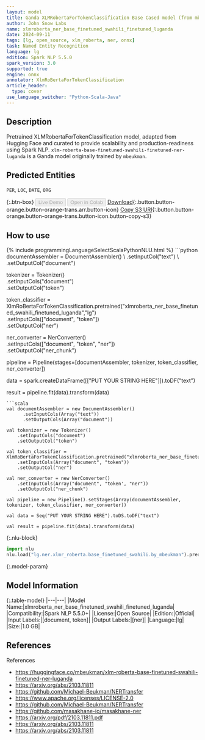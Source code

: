 ```yaml
---
layout: model
title: Ganda XLMRobertaForTokenClassification Base Cased model (from mbeukman)
author: John Snow Labs
name: xlmroberta_ner_base_finetuned_swahili_finetuned_luganda
date: 2024-09-11
tags: [lg, open_source, xlm_roberta, ner, onnx]
task: Named Entity Recognition
language: lg
edition: Spark NLP 5.5.0
spark_version: 3.0
supported: true
engine: onnx
annotator: XlmRoBertaForTokenClassification
article_header:
  type: cover
use_language_switcher: "Python-Scala-Java"
---
```


## Description

Pretrained XLMRobertaForTokenClassification model, adapted from Hugging Face and curated to provide scalability and production-readiness using Spark NLP. `xlm-roberta-base-finetuned-swahili-finetuned-ner-luganda` is a Ganda model originally trained by `mbeukman`.

## Predicted Entities

`PER`, `LOC`, `DATE`, `ORG`

{:.btn-box}
<button class="button button-orange" disabled>Live Demo</button>
<button class="button button-orange" disabled>Open in Colab</button>
[Download](https://s3.amazonaws.com/auxdata.johnsnowlabs.com/public/models/xlmroberta_ner_base_finetuned_swahili_finetuned_luganda_lg_5.5.0_3.0_1726067895397.zip){:.button.button-orange.button-orange-trans.arr.button-icon}
[Copy S3 URI](s3://auxdata.johnsnowlabs.com/public/models/xlmroberta_ner_base_finetuned_swahili_finetuned_luganda_lg_5.5.0_3.0_1726067895397.zip){:.button.button-orange.button-orange-trans.button-icon.button-copy-s3}

## How to use



<div class="tabs-box" markdown="1">
{% include programmingLanguageSelectScalaPythonNLU.html %}
```python
documentAssembler = DocumentAssembler() \
    .setInputCol("text") \
    .setOutputCol("document")

tokenizer = Tokenizer() \
    .setInputCols("document") \
    .setOutputCol("token")

token_classifier = XlmRoBertaForTokenClassification.pretrained("xlmroberta_ner_base_finetuned_swahili_finetuned_luganda","lg") \
    .setInputCols(["document", "token"]) \
    .setOutputCol("ner")

ner_converter = NerConverter()\
    .setInputCols(["document", "token", "ner"])\
    .setOutputCol("ner_chunk")

pipeline = Pipeline(stages=[documentAssembler, tokenizer, token_classifier, ner_converter])

data = spark.createDataFrame([["PUT YOUR STRING HERE"]]).toDF("text")

result = pipeline.fit(data).transform(data)
```
```scala
val documentAssembler = new DocumentAssembler()
      .setInputCols(Array("text"))
      .setOutputCols(Array("document"))

val tokenizer = new Tokenizer()
    .setInputCols("document")
    .setOutputCol("token")

val token_classifier = XlmRoBertaForTokenClassification.pretrained("xlmroberta_ner_base_finetuned_swahili_finetuned_luganda","lg")
    .setInputCols(Array("document", "token"))
    .setOutputCol("ner")

val ner_converter = new NerConverter()
    .setInputCols(Array("document", "token', "ner"))
    .setOutputCol("ner_chunk")

val pipeline = new Pipeline().setStages(Array(documentAssembler, tokenizer, token_classifier, ner_converter))

val data = Seq("PUT YOUR STRING HERE").toDS.toDF("text")

val result = pipeline.fit(data).transform(data)
```

{:.nlu-block}
```python
import nlu
nlu.load("lg.ner.xlmr_roberta.base_finetuned_swahili.by_mbeukman").predict("""PUT YOUR STRING HERE""")
```
</div>

{:.model-param}
## Model Information

{:.table-model}
|---|---|
|Model Name:|xlmroberta_ner_base_finetuned_swahili_finetuned_luganda|
|Compatibility:|Spark NLP 5.5.0+|
|License:|Open Source|
|Edition:|Official|
|Input Labels:|[document, token]|
|Output Labels:|[ner]|
|Language:|lg|
|Size:|1.0 GB|

## References

References

- https://huggingface.co/mbeukman/xlm-roberta-base-finetuned-swahili-finetuned-ner-luganda
- https://arxiv.org/abs/2103.11811
- https://github.com/Michael-Beukman/NERTransfer
- https://www.apache.org/licenses/LICENSE-2.0
- https://github.com/Michael-Beukman/NERTransfer
- https://github.com/masakhane-io/masakhane-ner
- https://arxiv.org/pdf/2103.11811.pdf
- https://arxiv.org/abs/2103.11811
- https://arxiv.org/abs/2103.11811